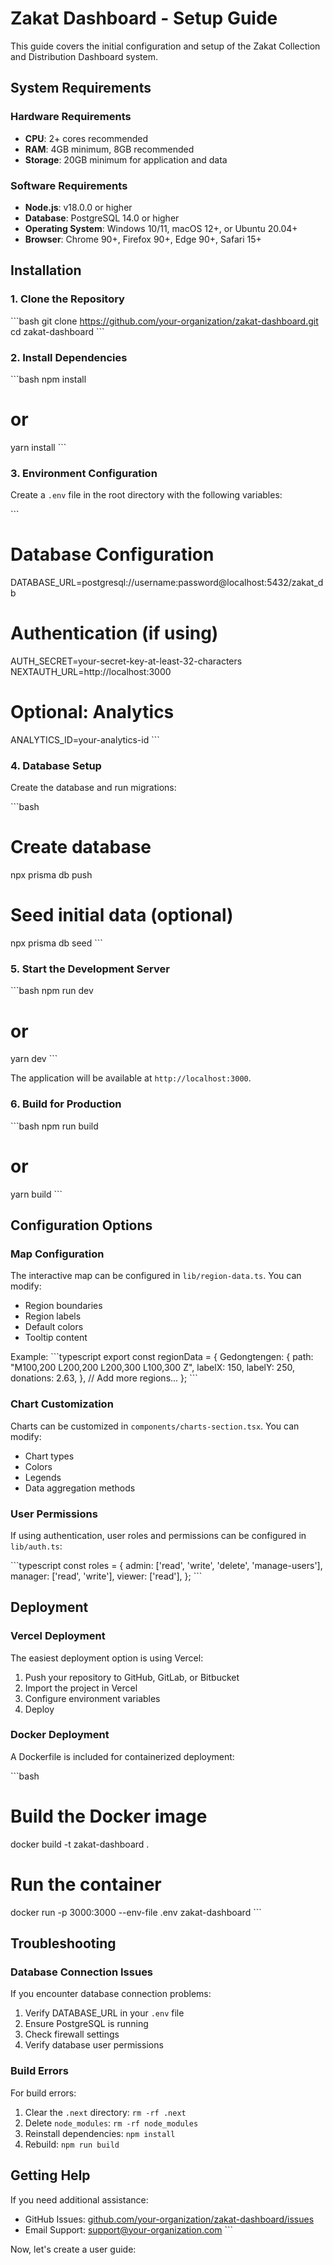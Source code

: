 # Zakat Dashboard - Setup Guide

This guide covers the initial configuration and setup of the Zakat Collection and Distribution Dashboard system.

## System Requirements

### Hardware Requirements
- **CPU**: 2+ cores recommended
- **RAM**: 4GB minimum, 8GB recommended
- **Storage**: 20GB minimum for application and data

### Software Requirements
- **Node.js**: v18.0.0 or higher
- **Database**: PostgreSQL 14.0 or higher
- **Operating System**: Windows 10/11, macOS 12+, or Ubuntu 20.04+
- **Browser**: Chrome 90+, Firefox 90+, Edge 90+, Safari 15+

## Installation

### 1. Clone the Repository

\`\`\`bash
git clone https://github.com/your-organization/zakat-dashboard.git
cd zakat-dashboard
\`\`\`

### 2. Install Dependencies

\`\`\`bash
npm install
# or
yarn install
\`\`\`

### 3. Environment Configuration

Create a `.env` file in the root directory with the following variables:

\`\`\`
# Database Configuration
DATABASE_URL=postgresql://username:password@localhost:5432/zakat_db

# Authentication (if using)
AUTH_SECRET=your-secret-key-at-least-32-characters
NEXTAUTH_URL=http://localhost:3000

# Optional: Analytics
ANALYTICS_ID=your-analytics-id
\`\`\`

### 4. Database Setup

Create the database and run migrations:

\`\`\`bash
# Create database
npx prisma db push

# Seed initial data (optional)
npx prisma db seed
\`\`\`

### 5. Start the Development Server

\`\`\`bash
npm run dev
# or
yarn dev
\`\`\`

The application will be available at `http://localhost:3000`.

### 6. Build for Production

\`\`\`bash
npm run build
# or
yarn build
\`\`\`

## Configuration Options

### Map Configuration

The interactive map can be configured in `lib/region-data.ts`. You can modify:

- Region boundaries
- Region labels
- Default colors
- Tooltip content

Example:
\`\`\`typescript
export const regionData = {
  Gedongtengen: {
    path: "M100,200 L200,200 L200,300 L100,300 Z",
    labelX: 150,
    labelY: 250,
    donations: 2.63,
  },
  // Add more regions...
};
\`\`\`

### Chart Customization

Charts can be customized in `components/charts-section.tsx`. You can modify:

- Chart types
- Colors
- Legends
- Data aggregation methods

### User Permissions

If using authentication, user roles and permissions can be configured in `lib/auth.ts`:

\`\`\`typescript
const roles = {
  admin: ['read', 'write', 'delete', 'manage-users'],
  manager: ['read', 'write'],
  viewer: ['read'],
};
\`\`\`

## Deployment

### Vercel Deployment

The easiest deployment option is using Vercel:

1. Push your repository to GitHub, GitLab, or Bitbucket
2. Import the project in Vercel
3. Configure environment variables
4. Deploy

### Docker Deployment

A Dockerfile is included for containerized deployment:

\`\`\`bash
# Build the Docker image
docker build -t zakat-dashboard .

# Run the container
docker run -p 3000:3000 --env-file .env zakat-dashboard
\`\`\`

## Troubleshooting

### Database Connection Issues

If you encounter database connection problems:

1. Verify DATABASE_URL in your `.env` file
2. Ensure PostgreSQL is running
3. Check firewall settings
4. Verify database user permissions

### Build Errors

For build errors:

1. Clear the `.next` directory: `rm -rf .next`
2. Delete `node_modules`: `rm -rf node_modules`
3. Reinstall dependencies: `npm install`
4. Rebuild: `npm run build`

## Getting Help

If you need additional assistance:

- GitHub Issues: [github.com/your-organization/zakat-dashboard/issues](https://github.com/your-organization/zakat-dashboard/issues)
- Email Support: support@your-organization.com
\`\`\`

Now, let's create a user guide:
